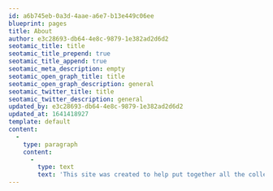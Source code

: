 ```yaml
---
id: a6b745eb-0a3d-4aae-a6e7-b13e449c06ee
blueprint: pages
title: About
author: e3c28693-db64-4e8c-9879-1e382ad2d6d2
seotamic_title: title
seotamic_title_prepend: true
seotamic_title_append: true
seotamic_meta_description: empty
seotamic_open_graph_title: title
seotamic_open_graph_description: general
seotamic_twitter_title: title
seotamic_twitter_description: general
updated_by: e3c28693-db64-4e8c-9879-1e382ad2d6d2
updated_at: 1641418927
template: default
content:
  -
    type: paragraph
    content:
      -
        type: text
        text: 'This site was created to help put together all the collective knowledge about the Game Gear. While the Game Gear community is smaller, it''s passion for the system is still going over 30 years later. '
---
```

